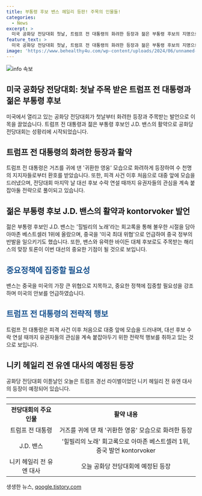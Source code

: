 ```yaml
---
title: 부통령 후보 밴스 헤일리 등판! 주목의 인물들!
categories:
  - News
excerpt: >
  미국 공화당 전당대회 첫날, 트럼프 전 대통령의 화려한 등장과 젊은 부통령 후보의 지명으로 이목 집중. 이들의 활약은 성공적이었지만, 화려한 등장과는 달리 밴스의 발언으로 중국과의 강경한 입장을 보일 때 반발도 이어졌다. 이로 인해 이번 대선은 공화당과 민주당 후보들 간의 토론이 중요하게 다가온다. 또한, 트럼프 전 대통령은 피격 사건 이후 처음으로 대중 앞에 나타났으며, 전략적으로 유권자들의 관심을 끌려는 전략으로 분석된다.
feature_text: >
  미국 공화당 전당대회 첫날, 트럼프 전 대통령의 화려한 등장과 젊은 부통령 후보의 지명으로 이목 집중. 이들의 활약은 성공적이었지만, 화려한 등장과는 달리 밴스의 발언으로 중국과의 강경한 입장을 보일 때 반발도 이어졌다. 이로 인해 이번 대선은 공화당과 민주당 후보들 간의 토론이 중요하게 다가온다. 또한, 트럼프 전 대통령은 피격 사건 이후 처음으로 대중 앞에 나타났으며, 전략적으로 유권자들의 관심을 끌려는 전략으로 분석된다.
image: 'https://www.behealthy4u.com/wp-content/uploads/2024/06/unnamed-file.png'
---
```


<p><img src="https://www.behealthy4u.com/wp-content/uploads/2024/06/unnamed-file.png" alt="info 속보" /></p>

<h2>미국 공화당 전당대회: 첫날 주목 받은 트럼프 전 대통령과 젊은 부통령 후보</h2>

<p data-ke-size="size16">미국에서 열리고 있는 공화당 전당대회가 첫날부터 화려한 등장과 주목받는 발언으로 이목을 끌었습니다. 트럼프 전 대통령과 젊은 부통령 후보인 J.D. 밴스의 활약으로 공화당 전당대회는 성황리에 시작되었습니다.</p>

<h2 data-ke-size="size26">트럼프 전 대통령의 화려한 등장과 활약</h2>

<p data-ke-size="size16">트럼프 전 대통령은 거즈를 귀에 댄 '귀환한 영웅' 모습으로 화려하게 등장하여 수 천명의 지지자들로부터 환호를 받았습니다. 또한, 피격 사건 이후 처음으로 대중 앞에 모습을 드러냈으며, 전당대회 마지막 날 대선 후보 수락 연설 때까지 유권자들의 관심을 계속 붙잡아둘 전략으로 풀이되고 있습니다.</p>

<h2 data-ke-size="size26">젊은 부통령 후보 J.D. 밴스의 활약과 kontorvoker 발언</h2>

<p data-ke-size="size16">젊은 부통령 후보인 J.D. 밴스는 '힐빌리의 노래'라는 회고록을 통해 불우한 시절을 담아 아마존 베스트셀러 1위에 올랐으며, 중국을 '미국 최대 위협'으로 언급하여 중국 정부의 반발을 일으키기도 했습니다. 또한, 밴스와 유력한 바이든 대체 후보로도 주목받는 해리스의 맞장 토론이 이번 대선의 중요한 기점이 될 것으로 보입니다.</p>

<h2 data-ke-size="size26"><b><span style="color: #1a5490;">중요정책에 집중할 필요성</span></b></h2>

<p data-ke-size="size16">밴스는 중국을 미국의 가장 큰 위협으로 지목하고, 중요한 정책에 집중할 필요성을 강조하며 미국의 안보를 언급하였습니다.</p>

<h2 data-ke-size="size26"><b><span style="color: #1a5490;">트럼프 전 대통령의 전략적 행보</span></b></h2>

<p data-ke-size="size16">트럼프 전 대통령은 피격 사건 이후 처음으로 대중 앞에 모습을 드러내며, 대선 후보 수락 연설 때까지 유권자들의 관심을 계속 붙잡아두기 위한 전략적 행보를 취하고 있는 것으로 보입니다.</p>

<h2 data-ke-size="size26">니키 헤일리 전 유엔 대사의 예정된 등장</h2>

<p data-ke-size="size16">공화당 전당대회 이튿날인 오늘은 트럼프 경선 라이벌이었던 니키 헤일리 전 유엔 대사의 등장이 예정되어 있습니다.</p>

<hr>

<table>
   <tbody>
      <tr>
         <td style="text-align: center; height: 17px;"><b>전당대회의 주요 인물</b></td>
         <td style="text-align: center; height: 17px;"><b>활약 내용</b></td>
      </tr>
      <tr>
         <td style="text-align: center; height: 23px;">트럼프 전 대통령</td>
         <td style="text-align: center; height: 23px;">거즈를 귀에 댄 채 '귀환한 영웅' 모습으로 화려한 등장</td>
      </tr>
      <tr>
         <td style="text-align: center; height: 23px;">J.D. 밴스</td>
         <td style="text-align: center; height: 23px;">'힐빌리의 노래' 회고록으로 아마존 베스트셀러 1위, 중국 발언 kontorvoker</td>
      </tr>
      <tr>
         <td style="text-align: center; height: 23px;">니키 헤일리 전 유엔 대사</td>
         <td style="text-align: center; height: 23px;">오늘 공화당 전당대회에 예정된 등장</td>
      </tr>
   </tbody>
</table>
생생한 뉴스, <a href="https://qoogle.tistory.com" rel="dofollow">qoogle.tistory.com</a>


